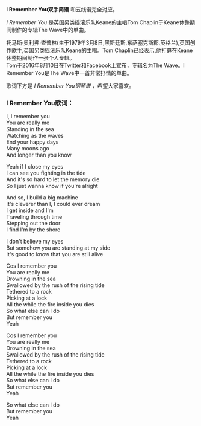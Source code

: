 

**I Remember You双手简谱** 和五线谱完全对应。

_I Remember You_ 是英国另类摇滚乐队Keane的主唱Tom Chaplin于Keane休整期间制作的专辑The Wave中的单曲。

托马斯·奥利弗·查普林(生于1979年3月8日,黑斯廷斯,东萨塞克斯郡,英格兰),英国创作歌手,英国另类摇滚乐队Keane的主唱。Tom
Chaplin已经表示,他打算在Keane休整期间制作一张个人专辑。  
Tom于2016年8月10日在Twitter和Facebook上宣布，专辑名为The Wave。I Remember You是The
Wave中一首非常抒情的单曲。

歌词下方是 _I Remember You钢琴谱_ ，希望大家喜欢。

### I Remember You歌词：

I, I remember you  
You are really me  
Standing in the sea  
Watching as the waves  
End your happy days  
Many moons ago  
And longer than you know

Yeah if I close my eyes  
I can see you fighting in the tide  
And it's so hard to let the memory die  
So I just wanna know if you're alright

And so, I build a big machine  
It's cleverer than I, I could ever dream  
I get inside and I'm  
Traveling through time  
Stepping out the door  
I find I'm by the shore

I don't believe my eyes  
But somehow you are standing at my side  
It's good to know that you are still alive

Cos I remember you  
You are really me  
Drowning in the sea  
Swallowed by the rush of the rising tide  
Tethered to a rock  
Picking at a lock  
All the while the fire inside you dies  
So what else can I do  
But remember you  
Yeah

Cos I remember you  
You are really me  
Drowning in the sea  
Swallowed by the rush of the rising tide  
Tethered to a rock  
Picking at a lock  
All the while the fire inside you dies  
So what else can I do  
But remember you  
Yeah

So what else can I do  
But remember you  
Yeah

